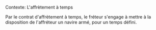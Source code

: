 Contexte: L'affrètement à temps

Par le contrat d'affrètement à temps, le fréteur s'engage à mettre à la disposition de l'affréteur un navire armé, pour un temps défini.